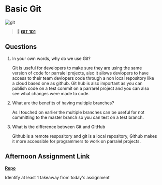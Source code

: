 # Basic Git

![git](https://git-scm.com/images/branching-illustration@2x.png)

> **📖 [GIT 101](https://codeworksacademy.com/fs-student-guide/resources/wk1/01-GIT)**

## Questions

1. In your own words, why do we use Git?

    Git is useful for developers to make sure they are using the same version of code for parralel projects, also it allows devlopers to have access to their team devlopers code through a non local repository like a cloud based one as github. Git hub is also important as you can publish code on a test commit on a parrarel project and you can also see what changes were made to code.


2. What are the benefits of having multiple branches?

    As I touched on earlier the multiple branches can be useful for not committing to the master branch so you can test on a test branch.

3. What is the difference between Git and GitHub

    Github is a remote respository and git is a local repository, Github makes it more accessible for programmers to work on parralel projects.
## Afternoon Assignment Link

**[Repo](https://github.com/GageLasher/<ASSIGNMENT_REPO>)**

Identify at least 1 takeaway from today's assignment
